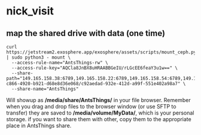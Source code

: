 # nick_visit

## map the shared drive with data (one time)
```
curl https://jetstream2.exosphere.app/exosphere/assets/scripts/mount_ceph.py | sudo python3 - mount \
  --access-rule-name="AntsThings-rw" \
  --access-rule-key="AQCla8JnBX8uHRAABBGeIU/rLGcEE6feaY3u1w==" \
  --share-path="149.165.158.38:6789,149.165.158.22:6789,149.165.158.54:6789,149.165.158.70:6789,149.165.158.86:6789:/volumes/_nogroup/a908c299-c866-4920-b921-d68e8d36e068/c92aedad-932e-412d-a99f-551e402a98a7" \
  --share-name="AntsThings"
```
Will showup as **/media/share/AntsThings/** in your file browser. Remember when you drag and drop files to the browser window (or use SFTP to transfer) they are saved to **/media/volume/MyData/**, which is your personal storage. if you want to share them with other, copy them to the appropriate place in AntsThings share.
